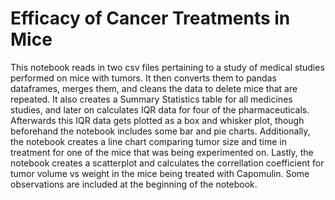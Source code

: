 # Efficacy of Cancer Treatments in Mice

This notebook reads in two csv files pertaining to a study of medical studies performed on mice with tumors. It then converts them to pandas dataframes, merges them, and cleans the data to delete mice that are repeated. It also creates a Summary Statistics table for all medicines studies, and later on calculates IQR data for four of the pharmaceuticals. Afterwards this IQR data gets plotted as a box and whisker plot, though beforehand the notebook includes some bar and pie charts. Additionally, the notebook creates a line chart comparing tumor size and time in treatment for one of the mice that was being experimented on. Lastly, the notebook creates a scatterplot and calculates the correllation coefficient for tumor volume vs weight in the mice being treated with Capomulin. Some observations are included at the beginning of the notebook.
